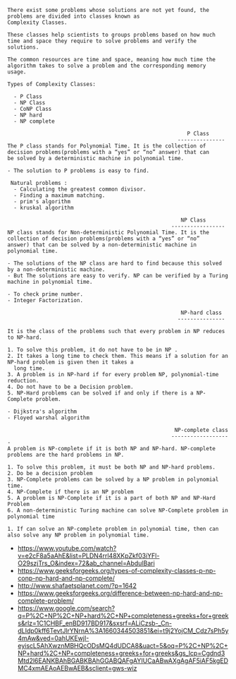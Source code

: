 ```
There exist some problems whose solutions are not yet found, the problems are divided into classes known as 
Complexity Classes.

These classes help scientists to groups problems based on how much time and space they require to solve problems and verify the
solutions.

The common resources are time and space, meaning how much time the algorithm takes to solve a problem and the corresponding memory 
usage.
```

```
Types of Complexity Classes:

  - P Class
  - NP Class
  - CoNP Class
  - NP hard
  - NP complete
```
```
                                                         P Class 
                                                      ---------------   
The P class stands for Polynomial Time. It is the collection of decision problems(problems with a “yes” or “no” answer) that can
be solved by a deterministic machine in polynomial time.

- The solution to P problems is easy to find. 

 Natural problems :
  - Calculating the greatest common divisor.
  - Finding a maximum matching.
  - prim's algorithm
  - kruskal algorithm 
```
```
                                                       NP Class
                                                    -----------------
NP class stands for Non-deterministic Polynomial Time. It is the collection of decision problems(problems with a “yes” or “no” 
answer) that can be solved by a non-deterministic machine in polynomial time.

- The solutions of the NP class are hard to find because this solved by a non-deterministic machine.
- But The solutions are easy to verify. NP can be verified by a Turing machine in polynomial time. 

- To check prime number.
- Integer Factorization.
```

```
                                                       NP-hard class
                                                      ---------------
                                                      
It is the class of the problems such that every problem in NP reduces to NP-hard.

1. To solve this problem, it do not have to be in NP .
2. It takes a long time to check them. This means if a solution for an NP-hard problem is given then it takes a 
  long time.
3. A problem is in NP-hard if for every problem NP, polynomial-time reduction.
4. Do not have to be a Decision problem.
5. NP-Hard problems can be solved if and only if there is a NP-Complete problem.

- Dijkstra's algorithm
- Floyed warshal algorithm
```
```
                                                     NP-complete class
                                                    -------------------
A problem is NP-complete if it is both NP and NP-hard. NP-complete problems are the hard problems in NP.

1. To solve this problem, it must be both NP and NP-hard problems.
2. Do be a decision problem
3. NP-Complete problems can be solved by a NP problem in polynomial time.
4. NP-Complete if there is an NP problem
5. A problem is NP-Complete if it is a part of both NP and NP-Hard Problem
6. A non-deterministic Turing machine can solve NP-Complete problem in polynomial time

1. If can solve an NP-complete problem in polynomial time, then can also solve any NP problem in polynomial time.
```

- https://www.youtube.com/watch?v=e2cF8a5aAhE&list=PLDN4rrl48XKpZkf03iYFl-O29szjTrs_O&index=72&ab_channel=AbdulBari
- https://www.geeksforgeeks.org/types-of-complexity-classes-p-np-conp-np-hard-and-np-complete/
- http://www.shafaetsplanet.com/?p=1642
- https://www.geeksforgeeks.org/difference-between-np-hard-and-np-complete-problem/
- https://www.google.com/search?q=P%2C+NP%2C+NP+hard%2C+NP+completeness+greeks+for+greeks&rlz=1C1CHBF_enBD917BD917&sxsrf=ALiCzsb-_Cn-dLIdp0kff6TevtJlrYNrnA%3A1660344503851&ei=t9j2YojCM_Cdz7sPh5y4mAw&ved=0ahUKEwjI-eyiscL5AhXwznMBHQcODsMQ4dUDCA8&uact=5&oq=P%2C+NP%2C+NP+hard%2C+NP+completeness+greeks+for+greeks&gs_lcp=Cgdnd3Mtd2l6EANKBAhBGABKBAhGGABQAFgAYIUCaABwAXgAgAF5iAF5kgEDMC4xmAEAoAEBwAEB&sclient=gws-wiz
